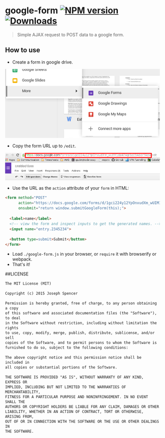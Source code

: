 # google-form [![NPM version][npm-image]][npm-url] [![Downloads][downloads-image]][npm-url]
> Simple AJAX request to POST data to a google form.

## How to use

* Create a form in google drive.

![Creating a form](./images/create-google-form.png)

* Copy the form URL up to `/edit`.

![Copy form URL](./images/new-form.png)

* Use the URL as the `action` attribute of your `form` in HTML:

```html
<form method="POST"
      action="https://docs.google.com/forms/d/1gci224y12YpOnxudXm_wUIM1da474gI6pE9AborYAew"
      onsubmit="return window.submitGoogleForm(this);">

  <label>name</label>
  <!-- view the form and inspect inputs to get the generated names. -->
  <input name="entry.2345234">

  <button type=submit>Submit</button>
</form>
```

* Load `./google-form.js` in your browser, or `require` it with browserify or webpack.
* That's it!

##LICENSE
``````
The MIT License (MIT)

Copyright (c) 2015 Joseph Spencer

Permission is hereby granted, free of charge, to any person obtaining a copy
of this software and associated documentation files (the "Software"), to deal
in the Software without restriction, including without limitation the rights
to use, copy, modify, merge, publish, distribute, sublicense, and/or sell
copies of the Software, and to permit persons to whom the Software is
furnished to do so, subject to the following conditions:

The above copyright notice and this permission notice shall be included in
all copies or substantial portions of the Software.

THE SOFTWARE IS PROVIDED "AS IS", WITHOUT WARRANTY OF ANY KIND, EXPRESS OR
IMPLIED, INCLUDING BUT NOT LIMITED TO THE WARRANTIES OF MERCHANTABILITY,
FITNESS FOR A PARTICULAR PURPOSE AND NONINFRINGEMENT. IN NO EVENT SHALL THE
AUTHORS OR COPYRIGHT HOLDERS BE LIABLE FOR ANY CLAIM, DAMAGES OR OTHER
LIABILITY, WHETHER IN AN ACTION OF CONTRACT, TORT OR OTHERWISE, ARISING FROM,
OUT OF OR IN CONNECTION WITH THE SOFTWARE OR THE USE OR OTHER DEALINGS IN
THE SOFTWARE.
``````

[downloads-image]: http://img.shields.io/npm/dm/google-form.svg
[npm-url]: https://npmjs.org/package/google-form
[npm-image]: http://img.shields.io/npm/v/google-form.svg
